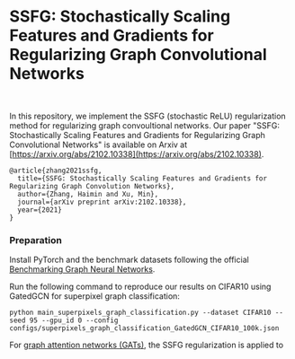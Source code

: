 # SSFG: Stochastically Scaling Features and Gradients for Regularizing Graph Convolutional Networks
<br>

In this repository,  we implement the SSFG (stochastic ReLU) regularization method for regularizing graph convoultional networks. Our paper "SSFG: Stochastically Scaling Features and Gradients for Regularizing Graph Convolutional Networks" is available on Arxiv at [https://arxiv.org/abs/2102.10338](https://arxiv.org/abs/2102.10338).

```
@article{zhang2021ssfg,
  title={SSFG: Stochastically Scaling Features and Gradients for Regularizing Graph Convolution Networks},
  author={Zhang, Haimin and Xu, Min},
  journal={arXiv preprint arXiv:2102.10338},
  year={2021}
}
```

### Preparation

Install PyTorch and the benchmark datasets following the official [Benchmarking Graph Neural Networks](https://github.com/graphdeeplearning/benchmarking-gnns).

Run the following command to reproduce our results on CIFAR10 using GatedGCN for superpixel graph classification:

```
python main_superpixels_graph_classification.py --dataset CIFAR10 --seed 95 --gpu_id 0 --config configs/superpixels_graph_classification_GatedGCN_CIFAR10_100k.json
```

For [graph attention networks (GATs)](https://arxiv.org/abs/1710.10903), the SSFG regularization is applied to 


